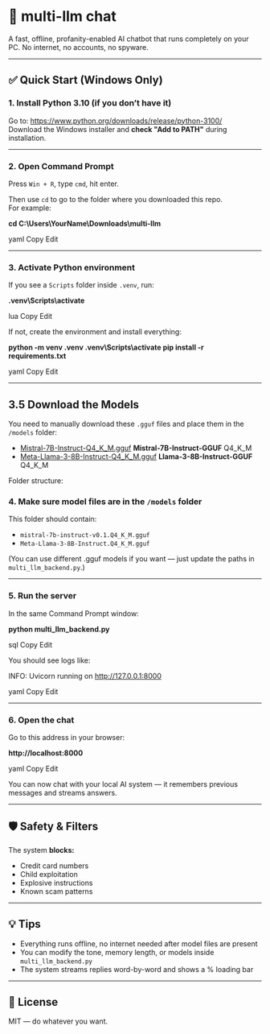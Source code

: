 # 🧠 multi-llm chat

A fast, offline, profanity-enabled AI chatbot that runs completely on your PC. No internet, no accounts, no spyware.

---

## ✅ Quick Start (Windows Only)

### 1. Install Python 3.10 (if you don’t have it)

Go to: https://www.python.org/downloads/release/python-3100/  
Download the Windows installer and **check "Add to PATH"** during installation.

---

### 2. Open Command Prompt

Press `Win + R`, type `cmd`, hit enter.

Then use `cd` to go to the folder where you downloaded this repo.  
For example:

**cd C:\Users\YourName\Downloads\multi-llm**

yaml
Copy
Edit

---

### 3. Activate Python environment

If you see a `Scripts` folder inside `.venv`, run:

**.venv\Scripts\activate**

lua
Copy
Edit

If not, create the environment and install everything:

**python -m venv .venv
.venv\Scripts\activate
pip install -r requirements.txt**

yaml
Copy
Edit

---

## 3.5 Download the Models

You need to manually download these `.gguf` files and place them in the `/models` folder:

- [Mistral-7B-Instruct-Q4_K_M.gguf](https://huggingface.co/TheBloke/Mistral-7B-Instruct-GGUF)         **Mistral-7B-Instruct-GGUF** Q4_K_M
- [Meta-Llama-3-8B-Instruct-Q4_K_M.gguf](https://huggingface.co/TheBloke/Llama-3-8B-Instruct-GGUF)   **Llama-3-8B-Instruct-GGUF** Q4_K_M

Folder structure:



### 4. Make sure model files are in the `/models` folder

This folder should contain:

- `mistral-7b-instruct-v0.1.Q4_K_M.gguf`
- `Meta-Llama-3-8B-Instruct.Q4_K_M.gguf`

(You can use different .gguf models if you want — just update the paths in `multi_llm_backend.py`.)

---

### 5. Run the server

In the same Command Prompt window:

**python multi_llm_backend.py**

sql
Copy
Edit

You should see logs like:

INFO: Uvicorn running on http://127.0.0.1:8000

yaml
Copy
Edit

---

### 6. Open the chat

Go to this address in your browser:

**http://localhost:8000**

yaml
Copy
Edit

You can now chat with your local AI system — it remembers previous messages and streams answers.

---

## 🛡️ Safety & Filters

The system **blocks:**

- Credit card numbers
- Child exploitation
- Explosive instructions
- Known scam patterns

---

## 💡 Tips

- Everything runs offline, no internet needed after model files are present
- You can modify the tone, memory length, or models inside `multi_llm_backend.py`
- The system streams replies word-by-word and shows a % loading bar

---

## 📃 License

MIT — do whatever you want.
